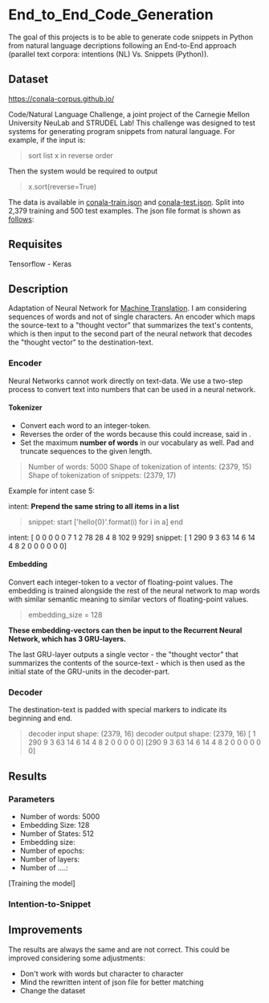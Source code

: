 # End_to_End_Code_Generation
The goal of this projects is to be able to generate code snippets in Python from natural language decriptions following an End-to-End approach (parallel text corpora: intentions (NL) Vs. Snippets (Python)).

## Dataset

https://conala-corpus.github.io/

Code/Natural Language Challenge, a joint project of the Carnegie Mellon University NeuLab and STRUDEL Lab! This challenge was designed to test systems for generating program snippets from natural language. For example, if the input is:

> sort list x in reverse order

Then the system would be required to output

> x.sort(reverse=True)

The data is available in [conala-train.json](conala-train.json) and [conala-test.json](conala-test.json). Split into 2,379 training and 500 test examples. The json file format is shown as [follows](json.PNG):

## Requisites
Tensorflow - Keras

## Description

Adaptation of Neural Network for [Machine Translation](https://github.com/Hvass-Labs/TensorFlow-Tutorials/blob/master/21_Machine_Translation.ipynb). I am considering sequences of words and not of single characters. An encoder which maps the source-text to a "thought vector" that summarizes the text's contents, which is then input to the second part of the neural network that decodes the "thought vector" to the destination-text.

### Encoder
Neural Networks cannot work directly on text-data. We use a two-step process to convert text into numbers that can be used in a neural network.
#### Tokenizer
  - Convert each word to an integer-token. 
  - Reverses the order of the words because this could increase, said in . 
  - Set the maximum **number of words** in our vocabulary as well. Pad and truncate sequences to the given length.
  
  > Number of words: 5000
  > Shape of tokenization of intents:  (2379, 15)
  > Shape of tokenization of snippets:  (2379, 17)
  
  Example for intent case 5: 
  
  intent: **Prepend the same string to all items in a list**
  > snippet: start ['hello{0}'.format(i) for i in a] end
  
  intent:  [  0   0   0   0   0   7   1   2  78  28   4   8 102   9 929]
  snippet:  [  1 290   9   3  63  14   6  14   4   8   2   0   0   0   0   0   0]

#### Embedding
Convert each integer-token to a vector of floating-point values. The embedding is trained alongside the rest of the neural network to map words with similar semantic meaning to similar vectors of floating-point values.

> embedding_size = 128

**These embedding-vectors can then be input to the Recurrent Neural Network, which has 3 GRU-layers.**

The last GRU-layer outputs a single vector - the "thought vector" that summarizes the contents of the source-text - which is then used as the initial state of the GRU-units in the decoder-part. 

### Decoder
The destination-text is padded with special markers to indicate its beginning and end.

  > decoder input shape:  (2379, 16)
  > decoder output shape:  (2379, 16)
[  1 290   9   3  63  14   6  14   4   8   2   0   0   0   0   0]
[290   9   3  63  14   6  14   4   8   2   0   0   0   0   0   0]

## Results
### Parameters
  - Number of words: 5000
  - Embedding Size: 128
  - Number of States: 512
  - Embedding size: 
  - Number of epochs: 
  - Number of layers: 
  - Number of ....: 

[Training the model]

### Intention-to-Snippet

## Improvements
The results are always the same and are not correct. This could be improved considering some adjustments:
  - Don't work with words but character to character
  - Mind the rewritten intent of json file for better matching
  - Change the dataset

